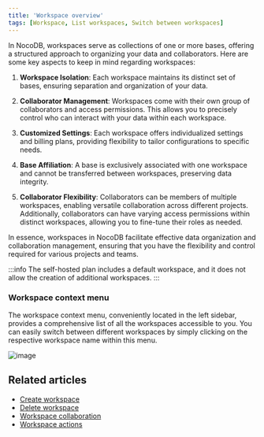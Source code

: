 ```yaml
---
title: 'Workspace overview'
tags: [Workspace, List workspaces, Switch between workspaces]
---
```



In NocoDB, workspaces serve as collections of one or more bases, offering a structured approach to organizing your data and collaborators. Here are some key aspects to keep in mind regarding workspaces:

1. **Workspace Isolation**: Each workspace maintains its distinct set of bases, ensuring separation and organization of your data.

2. **Collaborator Management**: Workspaces come with their own group of collaborators and access permissions. This allows you to precisely control who can interact with your data within each workspace.

3. **Customized Settings**: Each workspace offers individualized settings and billing plans, providing flexibility to tailor configurations to specific needs.

4. **Base Affiliation**: A base is exclusively associated with one workspace and cannot be transferred between workspaces, preserving data integrity.

5. **Collaborator Flexibility**: Collaborators can be members of multiple workspaces, enabling versatile collaboration across different projects. Additionally, collaborators can have varying access permissions within distinct workspaces, allowing you to fine-tune their roles as needed.

In essence, workspaces in NocoDB facilitate effective data organization and collaboration management, ensuring that you have the flexibility and control required for various projects and teams.



[//]: # (Workspaces in NocoDB are collection of one or more [Bases]&#40;/bases/base-overview&#41;. You can create multiple workspaces to organize your bases and collaborators. Some of the key points to note about workspaces are:)

[//]: # (- Each workspace has its own set of bases.)

[//]: # (- Each workspace has its own set of collaborators and access permissions.)

[//]: # (- Each workspace has its own set of settings & billing plans)

[//]: # (- A base can be a part of only one workspace & cannot be moved between workspaces.)

[//]: # (- A collaborator can be a member of multiple workspaces.)

[//]: # (- A collaborator can have different access permissions in different workspaces.)

:::info
The self-hosted plan includes a default workspace, and it does not allow the creation of additional workspaces.
:::

### Workspace context menu

The workspace context menu, conveniently located in the left sidebar, provides a comprehensive list of all the workspaces accessible to you. You can easily switch between different workspaces by simply clicking on the respective workspace name within this menu.

![image](/img/v2/workspace/workspace-context-menu.png)


## Related articles
- [Create workspace](/workspaces/create-workspace)
- [Delete workspace](/workspaces/delete-workspace)
- [Workspace collaboration](/workspaces/workspace-collaboration)
- [Workspace actions](/workspaces/actions-on-workspace)